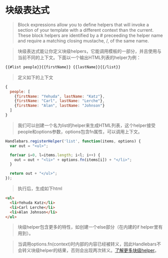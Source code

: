# 块级表达式

> Block expressions allow you to define helpers that will invoke a section of your template with a different context than the current. These block helpers are identified by a # preceeding the helper name and require a matching closing mustache, /, of the same name.

> 块级表达式能让你定义块级helpers，它能调用模板的一部分，并且使用与当前不同的上下文。下面以一个输出HTML列表的helper为例：

```html
{{#list people}}{{firstName}} {{lastName}}{{/list}}
```

> 定义如下的上下文

```javascript
{
  people: [
    {firstName: "Yehuda", lastName: "Katz"},
    {firstName: "Carl", lastName: "Lerche"},
    {firstName: "Alan", lastName: "Johnson"}
  ]
}
```

> 我们可以创建一个名为list的helper来生成HTML列表，这个helper接受people和options参数，options包含fn属性，可以调用上下文。

```javascript
Handlebars.registerHelper('list', function(items, options) {
  var out = "<ul>";

  for(var i=0, l=items.length; i<l; i++) {
    out = out + "<li>" + options.fn(items[i]) + "</li>";
  }

  return out + "</ul>";
});
```

> 执行后，生成如下html

```html
<ul>
  <li>Yehuda Katz</li>
  <li>Carl Lerche</li>
  <li>Alan Johnson</li>
</ul>
```

> 块级helper包含更多的特性，如创建一个else部分（在内建的if helper里有用到）。

>当调用options.fn(context)时内部的内容已经被转义，因此Handlebars不会转义块级helper的结果，否则会出现两次转义。[了解更多块级helper](http://handlebarsjs.com/block_helpers.html)。






